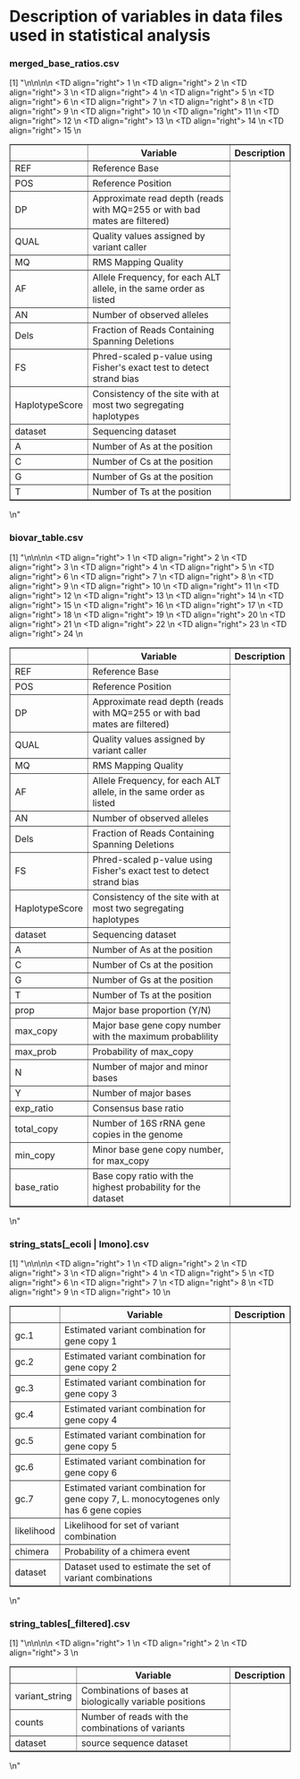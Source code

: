 Description of variables in data files used in statistical analysis
========================================================



### merged_base_ratios.csv



[1] "<!-- html table generated in R 3.0.2 by xtable 1.7-1 package -->\n<!-- Sun Mar  9 15:26:14 2014 -->\n<TABLE border=1>\n<TR> <TH>  </TH> <TH> Variable </TH> <TH> Description </TH>  </TR>\n  <TR> <TD align=\"right\"> 1 </TD> <TD> REF </TD> <TD> Reference Base </TD> </TR>\n  <TR> <TD align=\"right\"> 2 </TD> <TD> POS </TD> <TD> Reference Position </TD> </TR>\n  <TR> <TD align=\"right\"> 3 </TD> <TD> DP </TD> <TD> Approximate read depth (reads with MQ=255 or with bad mates are filtered) </TD> </TR>\n  <TR> <TD align=\"right\"> 4 </TD> <TD> QUAL </TD> <TD> Quality values assigned by variant caller </TD> </TR>\n  <TR> <TD align=\"right\"> 5 </TD> <TD> MQ </TD> <TD> RMS Mapping Quality </TD> </TR>\n  <TR> <TD align=\"right\"> 6 </TD> <TD> AF </TD> <TD> Allele Frequency, for each ALT allele, in the same order as listed </TD> </TR>\n  <TR> <TD align=\"right\"> 7 </TD> <TD> AN </TD> <TD> Number of observed alleles </TD> </TR>\n  <TR> <TD align=\"right\"> 8 </TD> <TD> Dels </TD> <TD> Fraction of Reads Containing Spanning Deletions </TD> </TR>\n  <TR> <TD align=\"right\"> 9 </TD> <TD> FS </TD> <TD> Phred-scaled p-value using Fisher's exact test to detect strand bias </TD> </TR>\n  <TR> <TD align=\"right\"> 10 </TD> <TD> HaplotypeScore </TD> <TD> Consistency of the site with at most two segregating haplotypes </TD> </TR>\n  <TR> <TD align=\"right\"> 11 </TD> <TD> dataset </TD> <TD> Sequencing dataset </TD> </TR>\n  <TR> <TD align=\"right\"> 12 </TD> <TD> A </TD> <TD> Number of As at the position </TD> </TR>\n  <TR> <TD align=\"right\"> 13 </TD> <TD> C </TD> <TD> Number of Cs at the position </TD> </TR>\n  <TR> <TD align=\"right\"> 14 </TD> <TD> G </TD> <TD> Number of Gs at the position </TD> </TR>\n  <TR> <TD align=\"right\"> 15 </TD> <TD> T </TD> <TD> Number of Ts at the position </TD> </TR>\n   </TABLE>\n"



### biovar_table.csv



[1] "<!-- html table generated in R 3.0.2 by xtable 1.7-1 package -->\n<!-- Sun Mar  9 15:26:14 2014 -->\n<TABLE border=1>\n<TR> <TH>  </TH> <TH> Variable </TH> <TH> Description </TH>  </TR>\n  <TR> <TD align=\"right\"> 1 </TD> <TD> REF </TD> <TD> Reference Base </TD> </TR>\n  <TR> <TD align=\"right\"> 2 </TD> <TD> POS </TD> <TD> Reference Position </TD> </TR>\n  <TR> <TD align=\"right\"> 3 </TD> <TD> DP </TD> <TD> Approximate read depth (reads with MQ=255 or with bad mates are filtered) </TD> </TR>\n  <TR> <TD align=\"right\"> 4 </TD> <TD> QUAL </TD> <TD> Quality values assigned by variant caller </TD> </TR>\n  <TR> <TD align=\"right\"> 5 </TD> <TD> MQ </TD> <TD> RMS Mapping Quality </TD> </TR>\n  <TR> <TD align=\"right\"> 6 </TD> <TD> AF </TD> <TD> Allele Frequency, for each ALT allele, in the same order as listed </TD> </TR>\n  <TR> <TD align=\"right\"> 7 </TD> <TD> AN </TD> <TD> Number of observed alleles </TD> </TR>\n  <TR> <TD align=\"right\"> 8 </TD> <TD> Dels </TD> <TD> Fraction of Reads Containing Spanning Deletions </TD> </TR>\n  <TR> <TD align=\"right\"> 9 </TD> <TD> FS </TD> <TD> Phred-scaled p-value using Fisher's exact test to detect strand bias </TD> </TR>\n  <TR> <TD align=\"right\"> 10 </TD> <TD> HaplotypeScore </TD> <TD> Consistency of the site with at most two segregating haplotypes </TD> </TR>\n  <TR> <TD align=\"right\"> 11 </TD> <TD> dataset </TD> <TD> Sequencing dataset </TD> </TR>\n  <TR> <TD align=\"right\"> 12 </TD> <TD> A </TD> <TD> Number of As at the position </TD> </TR>\n  <TR> <TD align=\"right\"> 13 </TD> <TD> C </TD> <TD> Number of Cs at the position </TD> </TR>\n  <TR> <TD align=\"right\"> 14 </TD> <TD> G </TD> <TD> Number of Gs at the position </TD> </TR>\n  <TR> <TD align=\"right\"> 15 </TD> <TD> T </TD> <TD> Number of Ts at the position </TD> </TR>\n  <TR> <TD align=\"right\"> 16 </TD> <TD> prop </TD> <TD> Major base proportion (Y/N) </TD> </TR>\n  <TR> <TD align=\"right\"> 17 </TD> <TD> max_copy </TD> <TD> Major base gene copy number with the maximum probablility </TD> </TR>\n  <TR> <TD align=\"right\"> 18 </TD> <TD> max_prob </TD> <TD> Probability of max_copy </TD> </TR>\n  <TR> <TD align=\"right\"> 19 </TD> <TD> N </TD> <TD> Number of major and minor bases </TD> </TR>\n  <TR> <TD align=\"right\"> 20 </TD> <TD> Y </TD> <TD> Number of major bases </TD> </TR>\n  <TR> <TD align=\"right\"> 21 </TD> <TD> exp_ratio </TD> <TD> Consensus base ratio </TD> </TR>\n  <TR> <TD align=\"right\"> 22 </TD> <TD> total_copy </TD> <TD> Number of 16S rRNA gene copies in the genome </TD> </TR>\n  <TR> <TD align=\"right\"> 23 </TD> <TD> min_copy </TD> <TD> Minor base gene copy number, for max_copy </TD> </TR>\n  <TR> <TD align=\"right\"> 24 </TD> <TD> base_ratio </TD> <TD> Base copy ratio with the highest probability for the dataset </TD> </TR>\n   </TABLE>\n"


### string_stats[_ecoli | lmono].csv



[1] "<!-- html table generated in R 3.0.2 by xtable 1.7-1 package -->\n<!-- Sun Mar  9 15:26:14 2014 -->\n<TABLE border=1>\n<TR> <TH>  </TH> <TH> Variable </TH> <TH> Description </TH>  </TR>\n  <TR> <TD align=\"right\"> 1 </TD> <TD> gc.1 </TD> <TD> Estimated variant combination for gene copy 1 </TD> </TR>\n  <TR> <TD align=\"right\"> 2 </TD> <TD> gc.2 </TD> <TD> Estimated variant combination for gene copy 2 </TD> </TR>\n  <TR> <TD align=\"right\"> 3 </TD> <TD> gc.3 </TD> <TD> Estimated variant combination for gene copy 3 </TD> </TR>\n  <TR> <TD align=\"right\"> 4 </TD> <TD> gc.4 </TD> <TD> Estimated variant combination for gene copy 4 </TD> </TR>\n  <TR> <TD align=\"right\"> 5 </TD> <TD> gc.5 </TD> <TD> Estimated variant combination for gene copy 5 </TD> </TR>\n  <TR> <TD align=\"right\"> 6 </TD> <TD> gc.6 </TD> <TD> Estimated variant combination for gene copy 6 </TD> </TR>\n  <TR> <TD align=\"right\"> 7 </TD> <TD> gc.7 </TD> <TD> Estimated variant combination for gene copy 7, L. monocytogenes only has 6 gene copies </TD> </TR>\n  <TR> <TD align=\"right\"> 8 </TD> <TD> likelihood </TD> <TD> Likelihood for set of variant combination </TD> </TR>\n  <TR> <TD align=\"right\"> 9 </TD> <TD> chimera </TD> <TD> Probability of a chimera event </TD> </TR>\n  <TR> <TD align=\"right\"> 10 </TD> <TD> dataset </TD> <TD> Dataset used to estimate the set of variant combinations </TD> </TR>\n   </TABLE>\n"



### string_tables[_filtered].csv



[1] "<!-- html table generated in R 3.0.2 by xtable 1.7-1 package -->\n<!-- Sun Mar  9 15:26:14 2014 -->\n<TABLE border=1>\n<TR> <TH>  </TH> <TH> Variable </TH> <TH> Description </TH>  </TR>\n  <TR> <TD align=\"right\"> 1 </TD> <TD> variant_string </TD> <TD> Combinations of bases at biologically variable positions </TD> </TR>\n  <TR> <TD align=\"right\"> 2 </TD> <TD> counts </TD> <TD> Number of reads with the combinations of variants </TD> </TR>\n  <TR> <TD align=\"right\"> 3 </TD> <TD> dataset </TD> <TD> source sequence dataset </TD> </TR>\n   </TABLE>\n"


